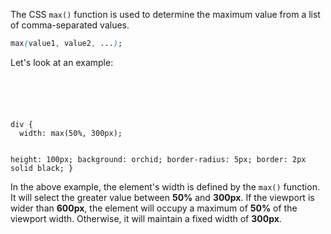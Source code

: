 The CSS `max()` function is used to determine
the maximum value from a list of
comma-separated values.

```css
max(value1, value2, ...);
```

Let's look at an example:

<codeblock language="css" type="lesson">
<code>
<panel language="html">
<div></div>
</panel>
<panel language="css">
div {
  width: max(50%, 300px);

  height: 100px;
  background: orchid;
  border-radius: 5px;
  border: 2px solid black;
}
</panel>
</code>
</codeblock>

In the above example, the element's width is
defined by the `max()` function.
It will select the greater value between
**50%** and **300px**.
If the viewport is wider than **600px**,
the element will occupy a maximum of **50%**
of the viewport width.
Otherwise, it will maintain a fixed width of **300px**.
